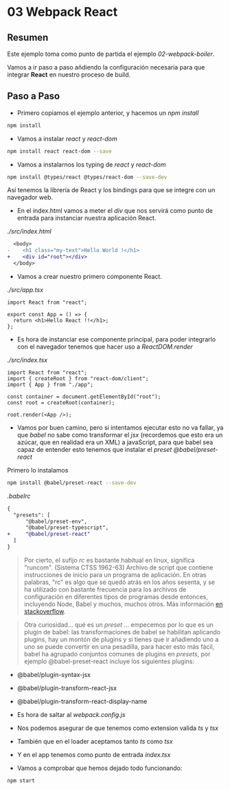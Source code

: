 # 03 Webpack React

## Resumen

Este ejemplo toma como punto de partida el ejemplo _02-webpack-boiler_.

Vamos a ir paso a paso añdiendo la configuración necesaria para que integrar
**React** en nuestro proceso de build.

## Paso a Paso

- Primero copiamos el ejemplo anterior, y hacemos un _npm install_

```bash
npm install
```

- Vamos a instalar _react_ y _react-dom_

```bash
npm install react react-dom --save
```

- Vamos a instalarnos los typing de _react_ y _react-dom_

```bash
npm install @types/react @types/react-dom --save-dev
```

Así tenemos la librería de React y los bindings para que se integre con un navegador web.

- En el index.html vamos a meter el _div_ que nos servirá como punto de entrada para instanciar
  nuestra aplicación React.

_./src/index.html_

```diff
  <body>
-    <h1 class="my-text">Hello World !</h1>
+    <div id="root"></div>
  </body>
```

- Vamos a crear nuestro primero componente React.

_./src/app.tsx_

```tsx
import React from "react";

export const App = () => {
  return <h1>Hello React !!</h1>;
};
```

- Es hora de instanciar ese componente principal, para poder integrarlo con el navegador
  tenemos que hacer uso a _ReactDOM.render_

_./src/index.tsx_

```tsx
import React from "react";
import { createRoot } from "react-dom/client";
import { App } from "./app";

const container = document.getElementById("root");
const root = createRoot(container);

root.render(<App />);
```

- Vamos por buen camino, pero si intentamos ejecutar esto no va fallar, ya que _babel_ no sabe
  como transformar el _jsx_ (recordemos que esto era un azúcar, que en realidad era un XML) a
  javaScript, para que babel sea capaz de entender esto tenemos que instalar el _preset_
  _@babel/preset-react_

Primero lo instalamos

```bash
npm install @babel/preset-react --save-dev
```

_.babelrc_

```diff
{
  "presets": [
      "@babel/preset-env",
      "@babel/preset-typescript",
+     "@babel/preset-react"
  ]
}
```

> Por cierto, el sufijo _rc_ es bastante habitual en linux, significa "runcom".
> (Sistema CTSS 1962-63) Archivo de script que contiene instrucciones de inicio para un programa de aplicación.
> En otras palabras, "rc" es algo que se quedó atrás en los años sesenta, y se ha utilizado con bastante frecuencia para los archivos de configuración en diferentes tipos de programas desde entonces, incluyendo Node, Babel y muchos, muchos otros.
> Más información [en stackoverflow](https://stackoverflow.com/questions/36212256/what-are-rc-files-in-nodejs).

> Otra curiosidad... qué es un _preset_ ... empecemos por lo que es un plugin de babel: las transformaciones de babel
> se habilitan aplicando plugins, hay un montón de plugins y si tienes que ir añadiendo uno a uno se puede convertir en una pesadilla,
> para hacer esto más fácil, babel ha agrupado conjuntos comunes de plugins en _presets_, por ejemplo @babel-preset-react
> incluye los siguientes plugins:

- @babel/plugin-syntax-jsx
- @babel/plugin-transform-react-jsx
- @babel/plugin-transform-react-display-name

- Es hora de saltar al _webpack.config.js_

- Nos podemos asegurar de que tenemos como extension valida _ts_ y _tsx_
- También que en el loader aceptamos tanto _ts_ como _tsx_
- Y en el app tenemos como punto de entrada _index.tsx_

* Vamos a comprobar que hemos dejado todo funcionando:

```bash
npm start
```
